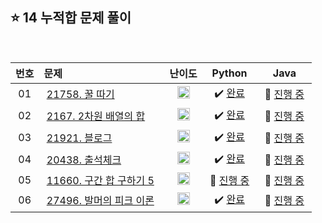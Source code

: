 ## ⭐️ 14 누적합 문제 풀이

<br>

| **번호** | **문제** | **난이도** | **Python** | **Java** |
|:--------:|:--------|:----------:|:----------:|:--------:|
| 01 | &nbsp;[21758. 꿀 따기](https://www.acmicpc.net/problem/21758)&nbsp;&nbsp; | &nbsp;&nbsp;<img src="https://github.com/yuuforest/Baekjoon/assets/97596022/85149378-3937-4538-8a9b-1b178253c958" width="20"/>&nbsp;&nbsp; | &nbsp;✔️ [완료](https://github.com/yuuforest/Algorithm/blob/main/02%20%EB%B0%B1%EC%A4%80/14%20%EB%88%84%EC%A0%81%ED%95%A9/Python/Prob21758.py)&nbsp; | &nbsp;💬 [진행 중]()&nbsp; |
| 02 | &nbsp;[2167. 2차원 배열의 합](https://www.acmicpc.net/problem/2167)&nbsp;&nbsp; | &nbsp;&nbsp;<img src="https://github.com/yuuforest/Baekjoon/assets/97596022/16c246cd-0ac7-4c70-8e59-ae53094efefd" width="20"/>&nbsp;&nbsp; | &nbsp;✔️ [완료](https://github.com/yuuforest/Algorithm/blob/main/02%20%EB%B0%B1%EC%A4%80/14%20%EB%88%84%EC%A0%81%ED%95%A9/Python/Prob2167.py)&nbsp; | &nbsp;💬 [진행 중]()&nbsp; |
| 03 | &nbsp;[21921. 블로그](https://www.acmicpc.net/problem/21921)&nbsp;&nbsp; | &nbsp;&nbsp;<img src="https://github.com/yuuforest/Baekjoon/assets/97596022/07accbcc-b7bc-4a50-a82e-37f90db6a48f" width="20"/>&nbsp;&nbsp; | &nbsp;✔️ [완료](https://github.com/yuuforest/Algorithm/blob/main/02%20%EB%B0%B1%EC%A4%80/14%20%EB%88%84%EC%A0%81%ED%95%A9/Python/Prob21921.py)&nbsp; | &nbsp;💬 [진행 중]()&nbsp; |
| 04 | &nbsp;[20438. 출석체크](https://www.acmicpc.net/problem/20438)&nbsp;&nbsp; | &nbsp;&nbsp;<img src="https://github.com/yuuforest/Baekjoon/assets/97596022/0d140fe9-b265-452d-812a-c474404888d7" width="20"/>&nbsp;&nbsp; | &nbsp;✔️ [완료](https://github.com/yuuforest/Algorithm/blob/main/02%20%EB%B0%B1%EC%A4%80/14%20%EB%88%84%EC%A0%81%ED%95%A9/Python/Prob20438.py)&nbsp; | &nbsp;💬 [진행 중]()&nbsp; |
| 05 | &nbsp;[11660. 구간 합 구하기 5](https://www.acmicpc.net/problem/11660)&nbsp;&nbsp; | &nbsp;&nbsp;<img src="https://github.com/yuuforest/Baekjoon/assets/97596022/b865c934-26be-488e-aec2-cfaf969e1632" width="20"/>&nbsp;&nbsp; | &nbsp;💬 [진행 중](https://github.com/yuuforest/Algorithm/blob/main/02%20%EB%B0%B1%EC%A4%80/14%20%EB%88%84%EC%A0%81%ED%95%A9/Python/Prob11660.py)&nbsp; | &nbsp;💬 [진행 중]()&nbsp; |
| 06 | &nbsp;[27496. 발머의 피크 이론](https://www.acmicpc.net/problem/27496)&nbsp;&nbsp; | &nbsp;&nbsp;<img src="https://github.com/yuuforest/Baekjoon/assets/97596022/07accbcc-b7bc-4a50-a82e-37f90db6a48f" width="20"/>&nbsp;&nbsp; | &nbsp;✔️ [완료](https://github.com/yuuforest/Algorithm/blob/main/02%20%EB%B0%B1%EC%A4%80/14%20%EB%88%84%EC%A0%81%ED%95%A9/Python/Prob27496.py)&nbsp; | &nbsp;💬 [진행 중]()&nbsp; |


